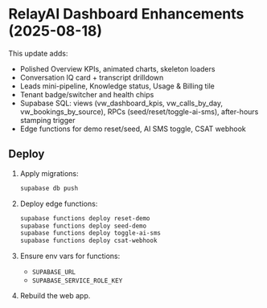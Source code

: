 
# RelayAI Dashboard Enhancements (2025-08-18)

This update adds:
- Polished Overview KPIs, animated charts, skeleton loaders
- Conversation IQ card + transcript drilldown
- Leads mini-pipeline, Knowledge status, Usage & Billing tile
- Tenant badge/switcher and health chips
- Supabase SQL: views (vw_dashboard_kpis, vw_calls_by_day, vw_bookings_by_source), RPCs (seed/reset/toggle-ai-sms), after-hours stamping trigger
- Edge functions for demo reset/seed, AI SMS toggle, CSAT webhook

## Deploy

1. Apply migrations:
   ```bash
   supabase db push
   ```

2. Deploy edge functions:
   ```bash
   supabase functions deploy reset-demo
   supabase functions deploy seed-demo
   supabase functions deploy toggle-ai-sms
   supabase functions deploy csat-webhook
   ```

3. Ensure env vars for functions:
   - `SUPABASE_URL`
   - `SUPABASE_SERVICE_ROLE_KEY`

4. Rebuild the web app.
